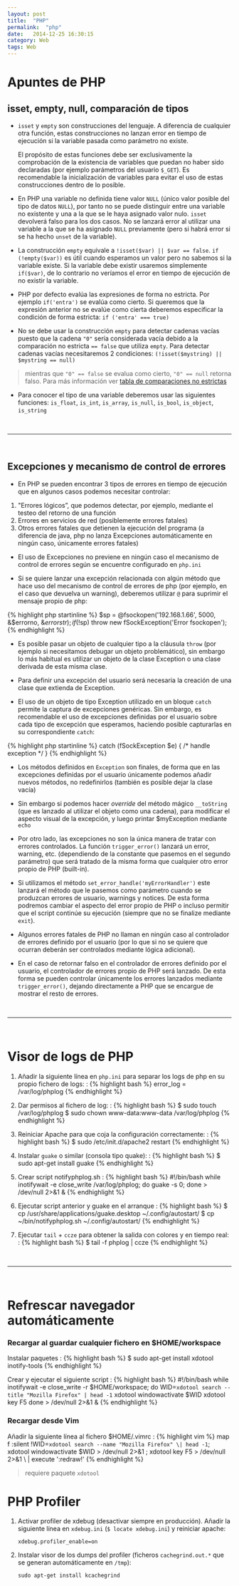 ```yaml
---
layout: post
title:  "PHP"
permalink:  "php"
date:   2014-12-25 16:30:15
category: Web
tags: Web
---
```

# Apuntes de PHP

## isset, empty, null, comparación de tipos

- `isset` y `empty` son construcciones del lenguaje. A diferencia de cualquier otra función, estas construcciones no lanzan error en tiempo de ejecución si la variable pasada como parámetro no existe.

    El propósito de estas funciones debe ser exclusivamente la comprobación de la existencia de variables que puedan no haber sido declaradas (por ejemplo parámetros del usuario `$_GET`). Es recomendable la inicialización de variables para evitar el uso de estas construcciones dentro de lo posible.

- En PHP una variable no definida tiene valor `NULL` (único valor posible del tipo de datos `NULL`), por tanto no se puede distinguir entre una variable no existente y una a la que se le haya asignado valor nulo. `isset` devolverá falso para los dos casos. No se lanzará error al utilizar una variable a la que se ha asignado `NULL` previamente (pero si habrá error si se ha hecho `unset` de la variable).

- La construcción `empty` equivale a `!isset($var) || $var == false`. `if (!empty($var))` es útil cuando esperamos un valor pero no sabemos si la variable existe. Si la variable debe existir usaremos simplemente `if($var)`, de lo contrario no veríamos el error en tiempo de ejecución de no existir la variable.

- PHP por defecto evalúa las expresiones de forma no estricta. Por ejemplo `if('entra')` se evalúa como cierto. Si queremos que la expresión anterior no se evalúe como cierta deberemos especificar la condición de forma estricta: `if ('entra' === true)`

- No se debe usar la construcción `empty` para detectar cadenas vacías puesto que la cadena `"0"` sería considerada vacía debido a la comparación no estricta `== false` que utiliza `empty`. Para detectar cadenas vacías necesitaremos 2 condiciones: `(!isset($mystring) || $mystring == null)`

> mientras que `"0" == false` se evalua como cierto, `"0" == null` retorna falso. Para más información ver [tabla de comparaciones no estrictas](http://php.net/manual/en/types.comparisons.php)

- Para conocer el tipo de una variable deberemos usar las siguientes funciones: `is_float`, `is_int`, `is_array`, `is_null`, `is_bool`, `is_object`, `is_string`


<br />

---
<br />


## Excepciones y mecanismo de control de errores

- En PHP se pueden encontrar 3 tipos de errores en tiempo de ejecución que en algunos casos podemos necesitar controlar:

1. "Errores lógicos”, que podemos detectar, por ejemplo, mediante el testeo del retorno de una función
2. Errores en servicios de red (posiblemente errores fatales)
3. Otros errores fatales que detienen la ejecución del programa (a diferencia de java, php no lanza Excepciones automáticamente en ningún caso, únicamente errores fatales)

- El uso de Excepciones no previene en ningún caso el mecanismo de control de errores según se encuentre configurado en `php.ini`

- Si se quiere lanzar una excepción relacionada con algún método que hace uso del mecanismo de control de errores de php (por ejemplo, en el caso que devuelva un warning), deberemos utilizar `@` para suprimir el mensaje propio de php:

{% highlight php startinline %}
$sp = @fsockopen('192.168.1.66', 5000, &$errorno, &$errorstr);
if (!$sp)
    throw new fSockException('Error fsockopen');
{% endhighlight %}

- Es posible pasar un objeto de cualquier tipo a la cláusula `throw` (por ejemplo si necesitamos debugar un objeto problemático), sin embargo lo más habitual es utilizar un objeto de la clase Exception o una clase derivada de esta misma clase.

- Para definir una excepción del usuario será necesaria la creación de una clase que extienda de Exception.

- El uso de un objeto de tipo Exception utilizado en un bloque `catch` permite la captura de excepciones genéricas. Sin embargo, es recomendable el uso de excepciones definidas por el usuario sobre cada tipo de excepción que esperamos, haciendo posible capturarlas en su correspondiente `catch`:

{% highlight php startinline %}
    catch (fSockException $e) {
        /* handle exception */
    }
{% endhighlight %}

- Los métodos definidos en `Exception` son finales, de forma que en las excepciones definidas por el usuario únicamente podemos añadir nuevos métodos, no redefinirlos (también es posible dejar la clase vacía)

- Sin embargo si podemos hacer <i>override</i> del método mágico `__toString` (que es lanzado al utilizar el objeto como una cadena), para modificar el aspecto visual de la excepción, y luego printar $myException mediante `echo`

- Por otro lado, las excepciones no son la única manera de tratar con errores controlados. La función `trigger_error()` lanzará un error, warning, etc. (dependiendo de la constante que pasemos en el segundo parámetro) que será tratado de la misma forma que cualquier otro error propio de PHP (built-in).

- Si utilizamos el método `set_error_handle('myErrorHandler')` este lanzará el método que le pasemos como parámetro cuando se produzcan errores de usuario, warnings y notices. De esta forma podremos cambiar el aspecto del error propio de PHP o incluso permitir que el script continúe su ejecución (siempre que no se finalize mediante `exit`).

- Algunos errores fatales de PHP no llaman en ningún caso al controlador de errores definido por el usuario (por lo que si no se quiere que ocurran deberán ser controlados mediante lógica adicional).

- En el caso de retornar falso en el controlador de errores definido por el usuario, el controlador de errores propio de PHP será lanzado. De esta forma se pueden controlar únicamente los errores lanzados mediante `trigger_error()`, dejando directamente a PHP que se encargue de mostrar el resto de errores.

<br />

---
<br />

# Visor de logs de PHP

1. Añadir la siguiente línea en `php.ini` para separar los logs de php en su propio fichero de logs:
: {% highlight bash %}
    error_log = /var/log/phplog
{% endhighlight %}

2. Dar permisos al fichero de log:
: {% highlight bash %}
$ sudo touch /var/log/phplog
$ sudo chown www-data:www-data /var/log/phplog
{% endhighlight %}

3. Reiniciar Apache para que coja la configuración correctamente:
: {% highlight bash %}
    $ sudo /etc/init.d/apache2 restart
{% endhighlight %}

4. Instalar `guake` o similar (consola tipo quake):
: {% highlight bash %}
    $ sudo apt-get install guake
{% endhighlight %}

5. Crear script notifyphplog.sh
: {% highlight bash %}
#!/bin/bash
while inotifywait -e close_write /var/log/phplog; do guake -s 0; done > /dev/null 2>&1 &
{% endhighlight %}

6. Ejecutar script anterior y guake en el arranque
: {% highlight bash %}
$ cp /usr/share/applications/guake.desktop ~/.config/autostart/
$ cp ~/bin/notifyphplog.sh ~/.config/autostart/
{% endhighlight %}

7. Ejecutar `tail` + `ccze` para obtener la salida con colores y en tiempo real:
: {% highlight bash %}
    $ tail -f phplog | ccze
{% endhighlight %}

<br />

---
<br />

# Refrescar navegador automáticamente

### Recargar al guardar cualquier fichero en $HOME/workspace

Instalar paquetes
: {% highlight bash %}
$ sudo apt-get install xdotool inotify-tools
{% endhighlight %}

Crear y ejecutar el siguiente script
: {% highlight bash %}
#!/bin/bash
while inotifywait -e close_write -r $HOME/workspace; do
    WID=`xdotool search --title "Mozilla Firefox" | head -1`
    xdotool windowactivate $WID
    xdotool key F5
done > /dev/null 2>&1 &
{% endhighlight %}

### Recargar desde Vim
Añadir la siguiente línea al fichero $HOME/.vimrc
: {% highlight vim %}
    map <leader>f :silent !WID=`xdotool search --name "Mozilla Firefox" \| head -1`; xdotool windowactivate $WID > /dev/null 2>&1 ; xdotool key F5 > /dev/null 2>&1<CR> \ | execute ':redraw!'
{% endhighlight %}
> requiere paquete `xdotool`

# PHP Profiler

1. Activar profiler de xdebug (desactivar siempre en producción). Añadir la siguiente línea en `xdebug.ini` (`$ locate xdebug.ini`) y reiniciar apache:

    `xdebug.profiler_enable=on`

2. Instalar visor de los dumps del profiler (ficheros `cachegrind.out.*` que se generan automáticamente en `/tmp`):

    `sudo apt-get install kcachegrind`
